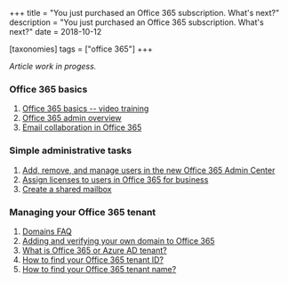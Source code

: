 +++
title = "You just purchased an Office 365 subscription. What's next?"
description = "You just purchased an Office 365 subscription. What's next?"
date = 2018-10-12

[taxonomies]
tags = ["office 365"]
+++

*Article work in progess.*

### Office 365 basics

1.  [Office 365 basics -- video
    training](https://support.office.com/en-us/article/office-365-basics-video-training-396b8d9e-e118-42d0-8a0d-87d1f2f055fb)
2.  [Office 365 admin
    overview](https://support.office.com/en-us/article/office-365-admin-overview-c7228a3e-061f-4575-b1ef-adf1d1669870?ui=en-US&rs=en-US&ad=US)
3.  [Email collaboration in Office
    365](https://o365hq.com/blog/email-collaboration-in-office-365)

### Simple administrative tasks

1.  [Add, remove, and manage users in the new Office 365 Admin
    Center](https://support.office.com/en-us/article/add-remove-and-manage-users-in-the-new-office-365-admin-center-6e80db58-c36b-4add-b1c8-cc5135f111f3)
2.  [Assign licenses to users in Office 365 for
    business](https://support.office.com/en-us/article/assign-licenses-to-users-in-office-365-for-business-997596b5-4173-4627-b915-36abac6786dc)
3.  [Create a shared
    mailbox](https://support.office.com/en-us/article/create-a-shared-mailbox-871a246d-3acd-4bba-948e-5de8be0544c9)

### Managing your Office 365 tenant

1.  [Domains
    FAQ](https://support.office.com/en-us/article/domains-faq-1272bad0-4bd4-4796-8005-67d6fb3afc5a)
2.  [Adding and verifying your own domain to Office
    365](https://support.office.com/en-us/article/add-a-domain-to-office-365-6383f56d-3d09-4dcb-9b41-b5f5a5efd611?redirectSourcePath=%252fen-us%252farticle%252fguide-you-stepbystep-to-add-your-domain-1cd4839b-d051-46b8-ab9b-bc7752024e78&ui=en-US&rs=en-US&ad=US)
3.  [What is Office 365 or Azure AD
    tenant?](https://o365hq.com/faq/what-is-office-365-or-azure-ad-tenant)
4.  [How to find your Office 365 tenant
    ID?](https://o365hq.com/faq/how-to-find-your-office-365-tenant-id)
5.  [How to find your Office 365 tenant
    name?](https://o365hq.com/faq/how-to-find-your-office-365-tenant-name)
